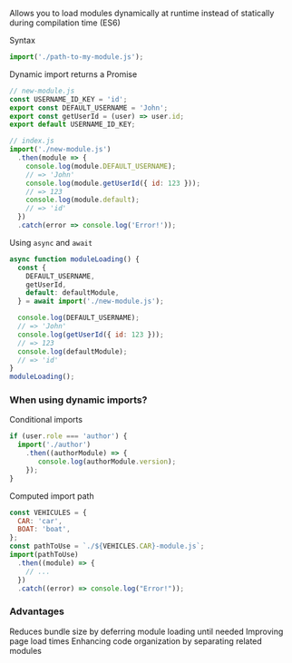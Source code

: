 Allows you to load modules dynamically at runtime instead of statically during compilation time (ES6)

Syntax

```js
import('./path-to-my-module.js');
```

Dynamic import returns a Promise

```js
// new-module.js
const USERNAME_ID_KEY = 'id';
export const DEFAULT_USERNAME = 'John';
export const getUserId = (user) => user.id;
export default USERNAME_ID_KEY;
```

```js
// index.js
import('./new-module.js')
  .then(module => {
    console.log(module.DEFAULT_USERNAME);
    // => 'John'
    console.log(module.getUserId({ id: 123 }));
    // => 123
    console.log(module.default);
    // => 'id'
  })
  .catch(error => console.log('Error!'));
```

Using `async` and `await`

```js
async function moduleLoading() {
  const {
    DEFAULT_USERNAME,
    getUserId,
    default: defaultModule,
  } = await import('./new-module.js');

  console.log(DEFAULT_USERNAME);
  // => 'John'
  console.log(getUserId({ id: 123 }));
  // => 123
  console.log(defaultModule);
  // => 'id'
}
moduleLoading();
```

### When using dynamic imports?

Conditional imports

```js
if (user.role === 'author') {
  import('./author')
    .then((authorModule) => {
       console.log(authorModule.version);
    });
}
```

Computed import path

```js
const VEHICULES = {
  CAR: 'car',
  BOAT: 'boat',
};
const pathToUse = `./${VEHICLES.CAR}-module.js`;
import(pathToUse)
  .then((module) => {
    // ...
  })
  .catch((error) => console.log("Error!"));
```

### Advantages

Reduces bundle size by deferring module loading until needed
Improving page load times
Enhancing code organization by separating related modules